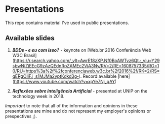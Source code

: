# Presentations
 This repo contains material I've used in public presentations.

## Available slides

1. ___BDDs - e eu com isso?___ - keynote on [Web.br 2016 Conferência Web W3C Brasil] (https://r.search.yahoo.com/_ylt=AwrE18zXP.Nf0BoAWTvz6Qt.;_ylu=Y29sbwNiZjEEcG9zAzQEdnRpZAMEc2VjA3Ny/RV=2/RE=1608757335/RO=10/RU=https%3a%2f%2fconferenciaweb.w3c.br%2f2016%2f/RK=2/RS=qERgOIiF.j_s1MJMa2yptKdkd3g-). Record available [here] (https://www.youtube.com/watch?v=xpYe7Nj_gAY)

1. ___Reflexões sobre Inteligência Artificial___ - presented at UNIP on the technology week in 2018.
 
 *Important* to note that all of the information and opinions in these presentations are mine and do not represent my employer's opinions or prespectives ;).

